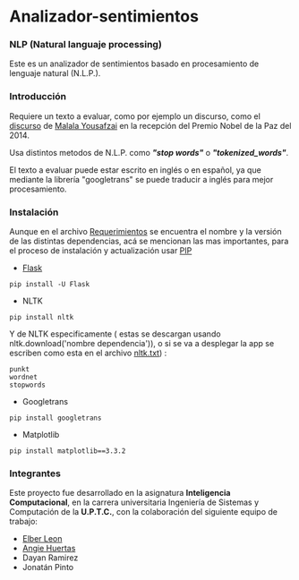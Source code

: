 # Analizador-sentimientos
### NLP (Natural languaje processing)

Este es un analizador de sentimientos basado en procesamiento de lenguaje natural (N.L.P.).


### Introducción
Requiere un texto a evaluar, como por ejemplo un discurso, como el [discurso](https://www.pediatriasocial.es/HtmlRes/Files/DiscursoMalala.pdf) de [Malala Yousafzai](https://es.wikipedia.org/wiki/Malala_Yousafzai) en la recepción del Premio Nobel de la Paz del 2014.

Usa distintos metodos de N.L.P. como ***"stop words"*** o ***"tokenized_words"***.

El texto a evaluar puede estar escrito en inglés o en español, ya que mediante la librería "googletrans" se puede traducir a inglés para mejor procesamiento.


### Instalación
Aunque en el archivo [Requerimientos](requirements.txt) se encuentra el nombre y la versión de las distintas dependencias, acá se mencionan las mas importantes, para el proceso de instalación y actualización usar [PIP](https://pip.pypa.io/en/stable/quickstart/)

- [Flask](https://flask.palletsprojects.com/en/1.1.x/)
```
pip install -U Flask 
```

- NLTK
```
pip install nltk
```
Y de NLTK especificamente ( estas se descargan usando nltk.download('nombre dependencia')), o si se va a desplegar la app se escriben como esta en el archivo [nltk.txt](nltk.txt)) :
```
punkt
wordnet
stopwords
```

- Googletrans
```
pip install googletrans
```

- Matplotlib
```
pip install matplotlib==3.3.2
```

### Integrantes
Este proyecto fue desarrollado en la asignatura **Inteligencia Computacional**, en la carrera universitaria Ingeniería de Sistemas y Computación de la **U.P.T.C.**, con la colaboración del siguiente equipo de trabajo:

- [Elber Leon](https://github.com/Leon30)
- [Angie Huertas](https://github.com/Angie0926)
- Dayan Ramirez
- Jonatán Pinto
